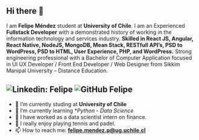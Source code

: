 ## Hi there 👋

I am **Felipe Méndez** student at **University of Chile**. I am an Experienced **Fullstack Developer** with a demonstrated history of working in the information technology and services industry. **Skilled in React JS, Angular, React Native, NodeJS, MongoDB, Mean Stack, RESTfull API’s, PSD to WordPress, PSD to HTML, User Experience, PHP, and WordPress.** Strong engineering professional with a Bachelor of Computer Application focused in UI UX Developer / Front End Developer / Web Designer from Sikkim Manipal University – Distance Education.

![Linkedin: Felipe](https://www.linkedin.com/in/felipe-mendez-p/)
![GitHub Felipe](https://github.com/Felipe-mendezp)
---

- 🔭 I’m currently studing at **University of Chile**
- 🌱 I’m currently learning **Python - Data Science*
- 👷 I have worked as a data scientist intern on finance.
- 🎾 I really enjoy playing tennis and padel.
- 📫 How to reach me:
  **[felipe.mendez.p@ug.uchile.cl](mailto:felipe.mendez.p@ug.uchile.cl)**
